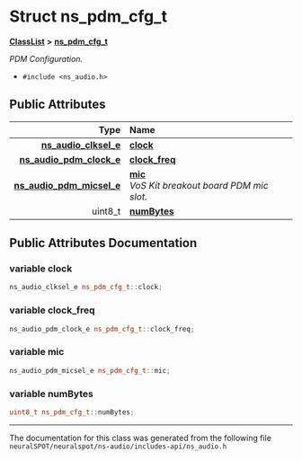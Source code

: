 

# Struct ns\_pdm\_cfg\_t



[**ClassList**](annotated.md) **>** [**ns\_pdm\_cfg\_t**](structns__pdm__cfg__t.md)



_PDM Configuration._ 

* `#include <ns_audio.h>`





















## Public Attributes

| Type | Name |
| ---: | :--- |
|  [**ns\_audio\_clksel\_e**](ns__audio_8h.md#enum-ns_audio_clksel_e) | [**clock**](#variable-clock)  <br> |
|  [**ns\_audio\_pdm\_clock\_e**](ns__audio_8h.md#enum-ns_audio_pdm_clock_e) | [**clock\_freq**](#variable-clock_freq)  <br> |
|  [**ns\_audio\_pdm\_micsel\_e**](ns__audio_8h.md#enum-ns_audio_pdm_micsel_e) | [**mic**](#variable-mic)  <br>_VoS Kit breakout board PDM mic slot._  |
|  uint8\_t | [**numBytes**](#variable-numbytes)  <br> |












































## Public Attributes Documentation




### variable clock 

```C++
ns_audio_clksel_e ns_pdm_cfg_t::clock;
```






### variable clock\_freq 

```C++
ns_audio_pdm_clock_e ns_pdm_cfg_t::clock_freq;
```






### variable mic 

```C++
ns_audio_pdm_micsel_e ns_pdm_cfg_t::mic;
```






### variable numBytes 

```C++
uint8_t ns_pdm_cfg_t::numBytes;
```




------------------------------
The documentation for this class was generated from the following file `neuralSPOT/neuralspot/ns-audio/includes-api/ns_audio.h`

